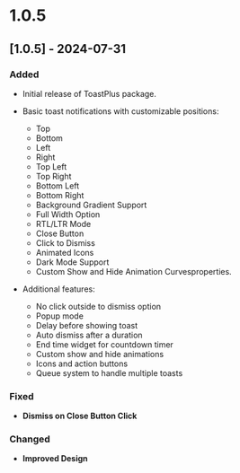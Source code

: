 # 1.0.5

## [1.0.5] - 2024-07-31
### Added
- Initial release of ToastPlus package.
- Basic toast notifications with customizable positions:
  - Top
  - Bottom
  - Left
  - Right
  - Top Left
  - Top Right
  - Bottom Left
  - Bottom Right
  - Background Gradient Support
  - Full Width Option
  - RTL/LTR Mode
  - Close Button
  - Click to Dismiss
  - Animated Icons
  - Dark Mode Support
  - Custom Show and Hide Animation Curvesproperties.


- Additional features:
  - No click outside to dismiss option
  - Popup mode
  - Delay before showing toast
  - Auto dismiss after a duration
  - End time widget for countdown timer
  - Custom show and hide animations
  - Icons and action buttons
  - Queue system to handle multiple toasts


### Fixed
- **Dismiss on Close Button Click**

### Changed
- **Improved Design**
